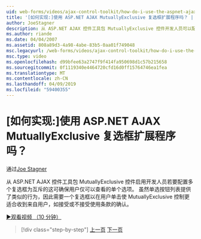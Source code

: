 ```yaml
---
uid: web-forms/videos/ajax-control-toolkit/how-do-i-use-the-aspnet-ajax-mutuallyexclusive-checkbox-extender
title: '[如何实现:]使用 ASP.NET AJAX MutuallyExclusive 复选框扩展程序吗？ | Microsoft Docs'
author: JoeStagner
description: 从 ASP.NET AJAX 控件工具包 MutuallyExclusive 控件开发人员可以配置多个复选框为相互排斥，哪个电子...
ms.author: riande
ms.date: 04/04/2007
ms.assetid: 808a89d3-4a98-4abe-83b5-0aa01f749048
msc.legacyurl: /web-forms/videos/ajax-control-toolkit/how-do-i-use-the-aspnet-ajax-mutuallyexclusive-checkbox-extender
msc.type: video
ms.openlocfilehash: d99bfee63a2747f9f414fa950698d1c57b215658
ms.sourcegitcommit: 0f1119340e4464720cfd16d0ff15764746ea1fea
ms.translationtype: MT
ms.contentlocale: zh-CN
ms.lasthandoff: 04/09/2019
ms.locfileid: "59400355"
---
```

# <a name="how-do-i-use-the-aspnet-ajax-mutuallyexclusive-checkbox-extender"></a>[如何实现:]使用 ASP.NET AJAX MutuallyExclusive 复选框扩展程序吗？

通过[Joe Stagner](https://github.com/JoeStagner)

从 ASP.NET AJAX 控件工具包 MutuallyExclusive 控件启用开发人员若要配置多个复选框为互斥的这可确保用户仅可以查看的单个选项。 虽然单选按钮列表提供了类似的行为，因此需要一个复选框以在用户单击使 MutuallyExclusive 控制更适合收到来自用户，如接受或不接受使用条款的确认。

[&#9654;观看视频 （10 分钟）](https://channel9.msdn.com/Blogs/ASP-NET-Site-Videos/how-do-i-use-the-aspnet-ajax-mutuallyexclusive-checkbox-extender)

> [!div class="step-by-step"]
> [上一页](how-do-i-use-the-aspnet-ajax-maskededit-controls.md)
> [下一页](how-do-i-use-the-aspnet-ajax-nobot-control.md)
